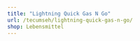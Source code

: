 ```yaml
---
title: "Lightning Quick Gas N Go"
url: /tecumseh/lightning-quick-gas-n-go/
shop: Lebensmittel
---
```

